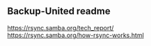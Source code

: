 Backup-United readme
---
https://rsync.samba.org/tech_report/ <br>
https://rsync.samba.org/how-rsync-works.html



